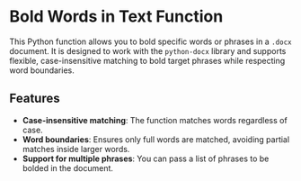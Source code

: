 # Bold Words in Text Function

This Python function allows you to bold specific words or phrases in a `.docx` document. It is designed to work with the `python-docx` library and supports flexible, case-insensitive matching to bold target phrases while respecting word boundaries.

## Features
- **Case-insensitive matching**: The function matches words regardless of case.
- **Word boundaries**: Ensures only full words are matched, avoiding partial matches inside larger words.
- **Support for multiple phrases**: You can pass a list of phrases to be bolded in the document.
